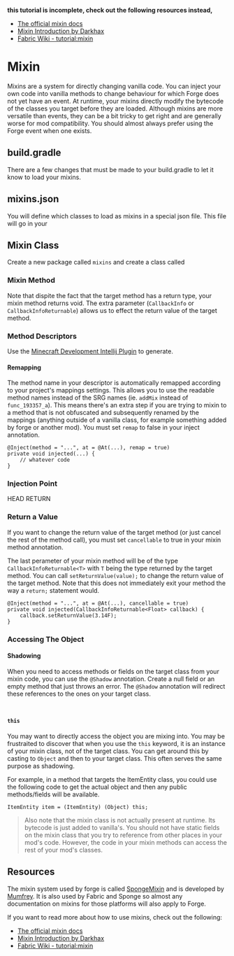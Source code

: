 **this tutorial is incomplete, check out the following resources instead,**

 - [The official mixin docs](https://github.com/SpongePowered/Mixin/wiki)
 - [Mixin Introduction by Darkhax](https://darkhax.net/2020/07/mixins)
 - [Fabric Wiki - tutorial:mixin](https://fabricmc.net/wiki/tutorial:mixin_introduction)

# Mixin

Mixins are a system for directly changing vanilla code. You can inject your own code into vanilla methods to change behaviour for which Forge does not yet have an event. At runtime, your mixins directly modify the bytecode of the classes you target before they are loaded. Although mixins are more versatile than events, they can be a bit tricky to get right and are generally worse for mod compatibility. You should almost always prefer using the Forge event when one exists. 



## build.gradle

There are a few changes that must be made to your build.gradle to let it know to load your mixins. 

## mixins.json

You will define which classes to load as mixins in a special json file. This file will go in your  

## Mixin Class

Create a new package called `mixins` and create a class called 




### Mixin Method


Note that dispite the fact that the target method has a return type, your mixin method returns void. The extra parameter (`CallbackInfo` or `CallbackInfoReturnable`) allows us to effect the return value of the target method. 

### Method Descriptors 

Use the [Minecraft Development Intellij Plugin](https://plugins.jetbrains.com/plugin/8327-minecraft-development) to generate.

#### Remapping

The method name in your descriptor is automatically remapped according to your project's mappings settings. This allows you to use the readable method names instead of the SRG names (ie. `addMix` instead of `func_193357_a`). This means there's an extra step if you are trying to mixin to a method that is not obfuscated and subsequently renamed by the mappings (anything outside of a vanilla class, for example something added by forge or another mod). You must set `remap` to false in your inject annotation. 

    @Inject(method = "...", at = @At(...), remap = true)
    private void injected(...) {
        // whatever code
    }

### Injection Point 

HEAD
RETURN

### Return a Value

If you want to change the return value of the target method (or just cancel the rest of the method call), you must set `cancellable` to true in your mixin method annotation. 

The last perameter of your mixin method will be of the type `CallbackInfoReturnable<T>` with `T` being the type returned by the target method. You can call `setReturnValue(value);` to change the return value of the target method. Note that this does not immediately exit your method the way a `return;` statement would.


    @Inject(method = "...", at = @At(...), cancellable = true)
    private void injected(CallbackInfoReturnable<Float> callback) {
        callback.setReturnValue(3.14F);
    }

### Accessing The Object

#### Shadowing

When you need to access methods or fields on the target class from your mixin code, you can use the `@Shadow` annotation. Create a null field or an empty method that just throws an error. The `@Shadow` annotation will redirect these references to the ones on your target class. 

```


```

#### `this`

You may want to directly access the object you are mixing into. You may be frustraited to discover that when you use the `this` keyword, it is an instance of your mixin class, not of the target class. You can get around this by casting to `Object` and then to your target class. This often serves the same purpose as shadowing. 

For example, in a method that targets the ItemEntity class, you could use the following code to get the actual object and then any public methods/fields will be available. 

```
ItemEntity item = (ItemEntity) (Object) this; 
```

> Also note that the mixin class is not actually present at runtime. Its bytecode is just added to vanilla's. You should not have static fields on the mixin class that you try to reference from other places in your mod's code. However, the code in your mixin methods can access the rest of your mod's classes.  


## Resources 

The mixin system used by forge is called [SpongeMixin](https://github.com/SpongePowered/Mixin) and is developed by [Mumfrey](https://github.com/Mumfrey). It is also used by Fabric and Sponge so almost any documentation on mixins for those platforms will also apply to Forge. 

If you want to read more about how to use mixins, check out the following: 

 - [The official mixin docs](https://github.com/SpongePowered/Mixin/wiki)
 - [Mixin Introduction by Darkhax](https://darkhax.net/2020/07/mixins)
 - [Fabric Wiki - tutorial:mixin](https://fabricmc.net/wiki/tutorial:mixin_introduction)